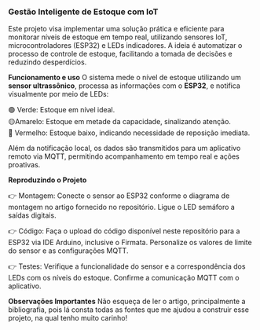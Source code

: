 ### **Gestão Inteligente de Estoque com IoT**
Este projeto visa implementar uma solução prática e eficiente para monitorar níveis de estoque em tempo real, utilizando sensores IoT, microcontroladores (ESP32) e LEDs indicadores. A ideia é automatizar o processo de controle de estoque, facilitando a tomada de decisões e reduzindo desperdícios.

 **Funcionamento e uso**
O sistema mede o nível de estoque utilizando um **sensor ultrassônico**, processa as informações com o **ESP32**, e notifica visualmente por meio de LEDs:  

🟢 Verde: Estoque em nível ideal.  
🟡Amarelo: Estoque em metade da capacidade, sinalizando atenção.  
🔴 Vermelho: Estoque baixo, indicando necessidade de reposição imediata.  

Além da notificação local, os dados são transmitidos para um aplicativo remoto via MQTT, permitindo acompanhamento em tempo real e ações proativas.  

**Reproduzindo o Projeto**

👉 Montagem: Conecte o sensor ao ESP32 conforme o diagrama de montagem no artigo fornecido no repositório. Ligue o LED semáforo a saídas digitais.

👉 Código: Faça o upload do código disponível neste repositório para a ESP32 via IDE Arduino, inclusive o Firmata. Personalize os valores de limite do sensor e as configurações MQTT.

👉 Testes: Verifique a funcionalidade do sensor e a correspondência dos LEDs com os níveis do estoque. Confirme a comunicação MQTT com o aplicativo.

**Observações Importantes**
Não esqueça de ler o artigo, principalmente a bibliografia, pois lá consta todas as fontes que me ajudou a construir esse projeto, na qual tenho muito carinho!
